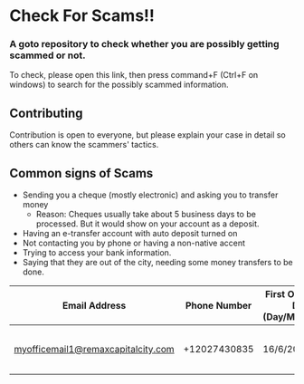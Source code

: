 # Check For Scams!!

### A goto repository to check whether you are possibly getting scammed or not.

To check, please open this link, then press command+F (Ctrl+F on windows) to search for the possibly scammed information.

## Contributing

Contribution is open to everyone, but please explain your case in detail so others can know the scammers' tactics.

## Common signs of Scams

- Sending you a cheque (mostly electronic) and asking you to transfer money
  - Reason: Cheques usually take about 5 business days to be processed. But it would show on your account as a deposit. 
- Having an e-transfer account with auto deposit turned on
- Not contacting you by phone or having a non-native accent
- Trying to access your bank information.
- Saying that they are out of the city, needing some money transfers to be done.




| Email Address | Phone Number | First Occurrence Date (Day/Month/Year) | Pretended to be | Additional Info |
| ----------- | ----------- | ----------- | ----------- |  ----------- | 
| myofficemail1@remaxcapitalcity.com| +12027430835| 16/6/2022 | Christopher Sommerfeld | used interac for scamming: Luis A Lopez, yg.fetty@gmail.com |
